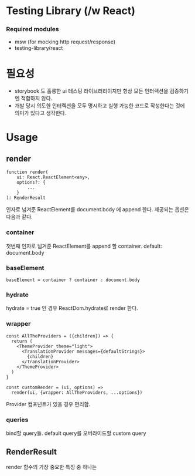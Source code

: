 # Testing Library (/w React)

### Required modules

- msw (for mocking http request/response)
- testing-library/react

# 필요성

- storybook 도 훌륭한 ui 테스팅 라이브러리이지만 항상 모든 인터렉션을 검증하기엔 적합하지 않다.
- 개발 당시 의도한 인터렉션을 모두 명시하고 실행 가능한 코드로 작성한다는 것에 의미가 있다고 생각한다.

# Usage

## render

```
function render(
    ui: React.ReactElement<any>,
    options?: {
        ...
    }
): RenderResult
```

인자로 넘겨준 ReactElement를 document.body 에 append 한다.
제공되는 옵션은 다음과 같다.

### container

첫번째 인자로 넘겨준 ReactElement를 append 할 container.
default: document.body

### baseElement

```
baseElement = container ? container : document.body
```

### hydrate

hydrate = true 인 경우 ReactDom.hydrate로 render 한다.

### wrapper

```
const AllTheProviders = ({children}) => {
  return (
    <ThemeProvider theme="light">
      <TranslationProvider messages={defaultStrings}>
        {children}
      </TranslationProvider>
    </ThemeProvider>
  )
}

const customRender = (ui, options) =>
  render(ui, {wrapper: AllTheProviders, ...options})
```

Provider 컴포넌트가 있을 경우 편리함.

### queries

bind할 query들. default query를 오버라이드할 custom query

## RenderResult

render 함수의 가장 중요한 특징 중 하나는
